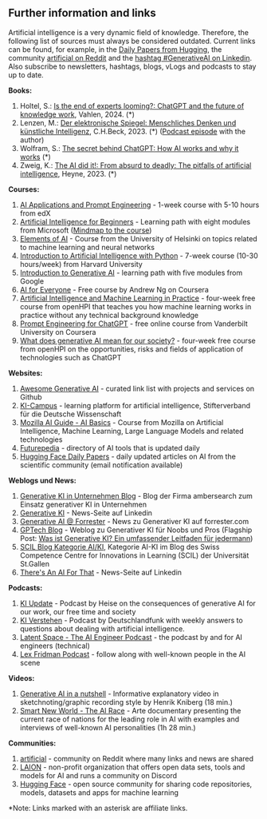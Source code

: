 ## Further information and links

Artificial intelligence is a very dynamic field of knowledge. Therefore, the following list of sources must always be considered outdated. Current links can be found, for example, in the [Daily Papers from Hugging](https://huggingface.co/papers), the community [artificial on Reddit](https://www.reddit.com/r/artificial/) and the [hashtag #GenerativeAI on Linkedin](https://www.linkedin.com/feed/hashtag/?keywords=generativeai). Also subscribe to newsletters, hashtags, blogs, vLogs and podcasts to stay up to date.

**Books:**

1. Holtel, S.: [Is the end of experts looming?: ChatGPT and the future of knowledge work](https://amzn.to/3Tv3Qlm), Vahlen, 2024. (*)
1. Lenzen, M.: [Der elektronische Spiegel: Menschliches Denken und künstliche Intelligenz](https://amzn.to/474vhXX), C.H.Beck, 2023. (*) ([Podcast episode](https://www1.wdr.de/mediathek/audio/wdr5/wdr5-das-philosophische-radio/audio-manuela-lenzen-kuenstliche-intelligenz-100.html) with the author)
1. Wolfram, S.: [The secret behind ChatGPT: How AI works and why it works](https://amzn.to/4ao2HUG) (*)
1. Zweig, K.: [The AI did it!: From absurd to deadly: The pitfalls of artificial intelligence](https://amzn.to/4avI5sI), Heyne, 2023. (*)

**Courses:**

1. [AI Applications and Prompt Engineering](https://www.edx.org/learn/computer-programming/edx-ai-applications-and-prompt-engineering) - 1-week course with 5-10 hours from edX
1. [Artificial Intelligence for Beginners](https://microsoft.github.io/AI-For-Beginners/) - Learning path with eight modules from Microsoft ([Mindmap to the course](https://microsoft.github.io/AI-For-Beginners/))
1. [Elements of AI](https://course.elementsofai.com/de/) - Course from the University of Helsinki on topics related to machine learning and neural networks 
1. [Introduction to Artificial Intelligence with Python](https://www.edx.org/learn/artificial-intelligence/harvard-university-cs50-s-introduction-to-artificial-intelligence-with-python) - 7-week course (10-30 hours/week) from Harvard University
1. [Introduction to Generative AI](https://www.cloudskillsboost.google/paths/118) - learning path with five modules from Google
1. [AI for Everyone](https://www.coursera.org/learn/ai-for-everyone-de) - Free course by Andrew Ng on Coursera
1. [Artificial Intelligence and Machine Learning in Practice](https://open.hpi.de/courses/kipraxis2021) - four-week free course from openHPI that teaches you how machine learning works in practice without any technical background knowledge
1. [Prompt Engineering for ChatGPT](https://www.coursera.org/learn/prompt-engineering) - free online course from Vanderbilt University on Coursera
1. [What does generative AI mean for our society?](https://open.hpi.de/courses/kizukunft2023) - four-week free course from openHPI on the opportunities, risks and fields of application of technologies such as ChatGPT

**Websites:**

1. [Awesome Generative AI](https://github.com/steven2358/awesome-generative-ai) - curated link list with projects and services on Github
1. [KI-Campus](https://www.ki-campus.org) - learning platform for artificial intelligence, Stifterverband für die Deutsche Wissenschaft
1. [Mozilla AI Guide - AI Basics](https://ai-guide.future.mozilla.org/content/ai-basics/) - Course from Mozilla on Artificial Intelligence, Machine Learning, Large Language Models and related technologies 
1. [Futurepedia](https://www.futurepedia.io/) - directory of AI tools that is updated daily
1. [Hugging Face Daily Papers](https://huggingface.co/papers) - daily updated articles on AI from the scientific community (email notification available)

**Weblogs und News:**

1. [Generative KI in Unternehmen Blog](https://ambersearch.de/blog/) - Blog der Firma ambersearch zum Einsatz generativer KI in Unternehmen
1. [Generative KI](https://www.linkedin.com/company/genai-works/) - News-Seite auf Linkedin
1. [Generative AI @ Forrester](https://www.forrester.com/blogs/category/generative-ai/) - News zu Generativer KI auf forrester.com
1. [GPTech Blog](https://www.gptechblog.com/) - Weblog zu Generativer KI für Noobs und Pros (Flagship Post: [Was ist Generative KI? Ein umfassender Leitfaden für jedermann](https://www.gptechblog.com/what-is-generative-ai-comprehensive-guide-beginners/))
1. [SCIL Blog Kategorie AI/KI](https://www.scil.ch/tag/ai-ki/), Kategorie AI-KI im Blog des Swiss Competence Centre for Innovations in Learning (SCIL) der Universität St.Gallen
1. [There's An AI For That](https://www.linkedin.com/company/theresanaiforthat/) - News-Seite auf Linkedin

**Podcasts:**

1. [KI Update](https://kiupdate.podigee.io/) - Podcast by Heise on the consequences of generative AI for our work, our free time and society
1. [KI Verstehen](https://www.deutschlandfunk.de/ki-verstehen-102.html) - Podcast by Deutschlandfunk with weekly answers to questions about dealing with artificial intelligence.
1. [Latent Space - The AI Engineer Podcast](https://www.latent.space/podcast) - the podcast by and for AI engineers (technical)
1. [Lex Fridman Podcast](https://lexfridman.com/podcast/) - follow along with well-known people in the AI scene

**Videos:**

1. [Generative AI in a nutshell](https://www.youtube.com/watch?v=2IK3DFHRFfw) - Informative explanatory video in sketchnoting/graphic recording style by Henrik Kniberg (18 min.)
1. [Smart New World - The AI Race](https://www.arte.tv/de/videos/115067-000-A/schlaue-neue-welt-das-ki-wettrennen/) - Arte documentary presenting the current race of nations for the leading role in AI with examples and interviews of well-known AI personalities (1h 28 min.)

**Communities:**

1. [artificial](https://www.reddit.com/r/artificial/) - community on Reddit where many links and news are shared
1. [LAION](https://laion.ai) - non-profit organization that offers open data sets, tools and models for AI and runs a community on Discord
1. [Hugging Face](https://huggingface.co/) - open source community for sharing code repositories, models, datasets and apps for machine learning

*Note: Links marked with an asterisk are affiliate links. 
